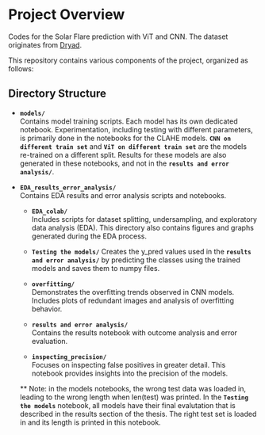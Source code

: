 # Project Overview

Codes for the Solar Flare prediction with ViT and CNN. The dataset originates from [Dryad](https://datadryad.org/stash/dataset/doi:10.5061/dryad.jq2bvq898).

This repository contains various components of the project, organized as follows:

## Directory Structure

- **`models/`**  
  Contains model training scripts. Each model has its own dedicated notebook. Experimentation, including testing with different parameters, is primarily done in the notebooks for the CLAHE models. **`CNN on different train set`** and **`ViT on different train set`** are the models re-trained on a different split. Results for these models are also generated in these notebooks, and not in the **`results and error analysis/`**. 

- **`EDA_results_error_analysis/`**  
  Contains EDA results and error analysis scripts and notebooks.

  - **`EDA_colab/`**  
    Includes scripts for dataset splitting, undersampling, and exploratory data analysis (EDA). This directory also contains figures and graphs generated during the EDA process.

  - **`Testing the models/`**
    Creates the y_pred values used in the **`results and error analysis/`** by predicting the classes using the trained models and saves them to numpy files. 

  - **`overfitting/`**  
    Demonstrates the overfitting trends observed in CNN models. Includes plots of redundant images and analysis of overfitting behavior.

  - **`results and error analysis/`**  
    Contains the results notebook with outcome analysis and error evaluation.

  - **`inspecting_precision/`**  
    Focuses on inspecting false positives in greater detail. This notebook provides insights into the precision of the models.



   ** Note: in the models notebooks, the wrong test data was loaded in, leading to the wrong length when len(test) was printed. In the **`Testing the models`** notebook, all models have their final evalutation that is described in the results section of the thesis. The right test set is loaded in and its length is printed in this notebook. 
